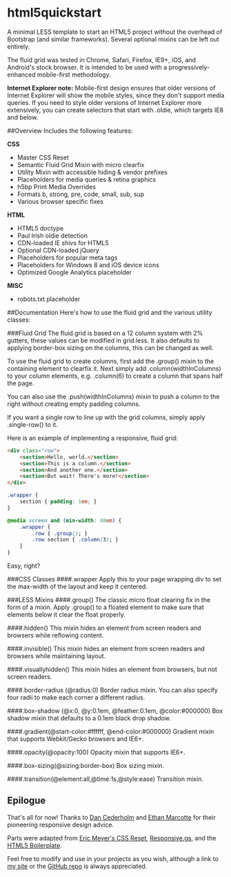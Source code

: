 html5quickstart
===============
A minimal LESS template to start an HTML5 project without the overhead of Bootstrap (and similar frameworks). Several optional mixins can be left out entirely.

The fluid grid was tested in Chrome, Safari, Firefox, IE9+, iOS, and Android's stock browser. It is intended to be used with a progressively-enhanced mobile-first methodology. 

**Internet Explorer note:** Mobile-first design ensures that older versions of Internet Explorer will show the mobile styles, since they don't support media queries. If you need to style older versions of Internet Explorer more extensively, you can create selectors that start with .oldie, which targets IE8 and below.

##Overview
Includes the following features:

**CSS**
- Master CSS Reset  
- Semantic Fluid Grid Mixin with micro clearfix  
- Utility Mixin with accessible hiding & vendor prefixes
- Placeholders for media queries & retina graphics    
- h5bp Print Media Overrides
- Formats b, strong, pre, code, small, sub, sup
- Various browser specific fixes

**HTML**
- HTML5 doctype  
- Paul Irish oldie detection
- CDN-loaded IE shivs for HTML5
- Optional CDN-loaded jQuery  
- Placeholders for popular meta tags
- Placeholders for Windows 8 and iOS device icons
- Optimized Google Analytics placeholder

**MISC**
- robots.txt placeholder 

##Documentation
Here's how to use the fluid grid and the various utility classes:

###Fluid Grid
The fluid grid is based on a 12 column system with 2% gutters, these values can be modified in grid.less. It also defaults to applying border-box sizing on the columns, this can be changed as well.

To use the fluid grid to create columns, first add the .group() mixin to the containing element to clearfix it. Next simply add .column(widthInColumns) to your column elements, e.g. .column(6) to create a column that spans half the page.

You can also use the .push(widthInColumns) mixin to push a column to the right without creating empty padding columns.

If you want a single row to line up with the grid columns, simply apply .single-row() to it.

Here is an example of implementing a responsive, fluid grid:

```html
<div class="row">
    <section>Hello, world.</section>
    <section>This is a column.</section>
    <section>And another one.</section>
    <section>But wait! There's more!</section>
</div>
```

```css
.wrapper {
    section { padding: 1em; }
}

@media screen and (min-width: 48em) {
    .wrapper {
        .row { .group(); }
        .row section { .column(3); }
    }
}
```
Easy, right?

###CSS Classes
####.wrapper
Apply this to your page wrapping div to set the max-width of the layout and keep it centered.

###LESS Mixins
####.group()
The classic micro float clearing fix in the form of a mixin. Apply .group() to a floated element to make sure that elements below it clear the float properly.

####.hidden()
This mixin hides an element from screen readers and browsers while reflowing content.

####.invisible()
This mixin hides an element from screen readers and browsers while maintaining layout.

####.visuallyhidden()
This mixin hides an element from browsers, but not screen readers.

####.border-radius (@radius:0)
Border radius mixin. You can also specify four radii to make each corner a different radius.

####.box-shadow (@x:0, @y:0.1em, @feather:0.1em, @color:#000000)
Box shadow mixin that defaults to a 0.1em black drop shadow.

####.gradient(@start-color:#ffffff, @end-color:#000000)
Gradient mixin that supports Webkit/Gecko browsers and IE6+.

####.opacity(@opacity:100)
Opacity mixin that supports IE6+.

####.box-sizing(@sizing:border-box)
Box sizing mixin.

####.transition(@element:all,@time:1s,@style:ease)
Transition mixin.

## Epilogue
That's all for now! Thanks to [Dan Cederholm](http://simplebits.com) and [Ethan Marcotte](http://ethanmarcotte.com/) for their pioneering responsive design advice.

Parts were adapted from [Eric Meyer's CSS Reset](http://meyerweb.com/eric/tools/css/reset/), [Responsive.gs](http://responsive.gs/), and the [HTML5 Boilerplate](http://html5boilerplate.com/).

Feel free to modify and use in your projects as you wish, although a link to [my site](http://nearengine.com) or the [GitHub repo](http://github.com/nearengine/html5quickstart) is always appreciated.